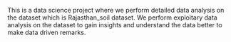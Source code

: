 This is a data science project where we perform detailed data analysis on the dataset which is Rajasthan_soil dataset.
We perform exploitary data analysis on the dataset to gain insights and understand the data better to make data driven remarks.

